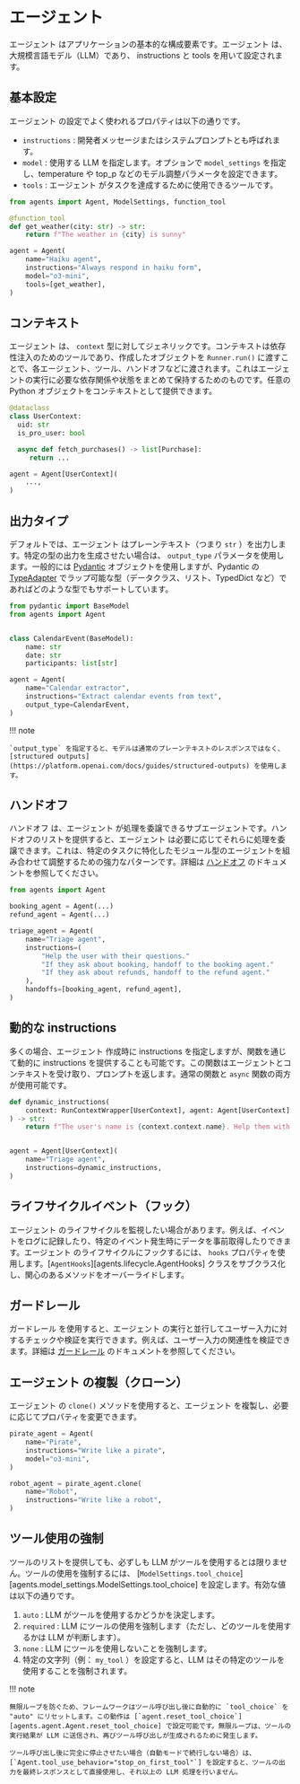 # エージェント

エージェント はアプリケーションの基本的な構成要素です。エージェント は、大規模言語モデル（LLM）であり、 instructions と tools を用いて設定されます。

## 基本設定

エージェント の設定でよく使われるプロパティは以下の通りです。

- `instructions` : 開発者メッセージまたはシステムプロンプトとも呼ばれます。
- `model` : 使用する LLM を指定します。オプションで `model_settings` を指定し、temperature や top_p などのモデル調整パラメータを設定できます。
- `tools` : エージェント がタスクを達成するために使用できるツールです。

```python
from agents import Agent, ModelSettings, function_tool

@function_tool
def get_weather(city: str) -> str:
    return f"The weather in {city} is sunny"

agent = Agent(
    name="Haiku agent",
    instructions="Always respond in haiku form",
    model="o3-mini",
    tools=[get_weather],
)
```

## コンテキスト

エージェント は、 `context` 型に対してジェネリックです。コンテキストは依存性注入のためのツールであり、作成したオブジェクトを `Runner.run()` に渡すことで、各エージェント、ツール、ハンドオフなどに渡されます。これはエージェントの実行に必要な依存関係や状態をまとめて保持するためのものです。任意の Python オブジェクトをコンテキストとして提供できます。

```python
@dataclass
class UserContext:
  uid: str
  is_pro_user: bool

  async def fetch_purchases() -> list[Purchase]:
     return ...

agent = Agent[UserContext](
    ...,
)
```

## 出力タイプ

デフォルトでは、エージェント はプレーンテキスト（つまり `str` ）を出力します。特定の型の出力を生成させたい場合は、 `output_type` パラメータを使用します。一般的には [Pydantic](https://docs.pydantic.dev/) オブジェクトを使用しますが、Pydantic の [TypeAdapter](https://docs.pydantic.dev/latest/api/type_adapter/) でラップ可能な型（データクラス、リスト、TypedDict など）であればどのような型でもサポートしています。

```python
from pydantic import BaseModel
from agents import Agent


class CalendarEvent(BaseModel):
    name: str
    date: str
    participants: list[str]

agent = Agent(
    name="Calendar extractor",
    instructions="Extract calendar events from text",
    output_type=CalendarEvent,
)
```

!!! note

    `output_type` を指定すると、モデルは通常のプレーンテキストのレスポンスではなく、 [structured outputs](https://platform.openai.com/docs/guides/structured-outputs) を使用します。

## ハンドオフ

ハンドオフ は、エージェント が処理を委譲できるサブエージェントです。ハンドオフのリストを提供すると、エージェント は必要に応じてそれらに処理を委譲できます。これは、特定のタスクに特化したモジュール型のエージェントを組み合わせて調整するための強力なパターンです。詳細は [ハンドオフ](handoffs.md) のドキュメントを参照してください。

```python
from agents import Agent

booking_agent = Agent(...)
refund_agent = Agent(...)

triage_agent = Agent(
    name="Triage agent",
    instructions=(
        "Help the user with their questions."
        "If they ask about booking, handoff to the booking agent."
        "If they ask about refunds, handoff to the refund agent."
    ),
    handoffs=[booking_agent, refund_agent],
)
```

## 動的な instructions

多くの場合、エージェント 作成時に instructions を指定しますが、関数を通じて動的に instructions を提供することも可能です。この関数はエージェントとコンテキストを受け取り、プロンプトを返します。通常の関数と `async` 関数の両方が使用可能です。

```python
def dynamic_instructions(
    context: RunContextWrapper[UserContext], agent: Agent[UserContext]
) -> str:
    return f"The user's name is {context.context.name}. Help them with their questions."


agent = Agent[UserContext](
    name="Triage agent",
    instructions=dynamic_instructions,
)
```

## ライフサイクルイベント（フック）

エージェント のライフサイクルを監視したい場合があります。例えば、イベントをログに記録したり、特定のイベント発生時にデータを事前取得したりできます。エージェント のライフサイクルにフックするには、 `hooks` プロパティを使用します。[`AgentHooks`][agents.lifecycle.AgentHooks] クラスをサブクラス化し、関心のあるメソッドをオーバーライドします。

## ガードレール

ガードレール を使用すると、エージェント の実行と並行してユーザー入力に対するチェックや検証を実行できます。例えば、ユーザー入力の関連性を検証できます。詳細は [ガードレール](guardrails.md) のドキュメントを参照してください。

## エージェント の複製（クローン）

エージェント の `clone()` メソッドを使用すると、エージェント を複製し、必要に応じてプロパティを変更できます。

```python
pirate_agent = Agent(
    name="Pirate",
    instructions="Write like a pirate",
    model="o3-mini",
)

robot_agent = pirate_agent.clone(
    name="Robot",
    instructions="Write like a robot",
)
```

## ツール使用の強制

ツールのリストを提供しても、必ずしも LLM がツールを使用するとは限りません。ツールの使用を強制するには、 [`ModelSettings.tool_choice`][agents.model_settings.ModelSettings.tool_choice] を設定します。有効な値は以下の通りです。

1. `auto` : LLM がツールを使用するかどうかを決定します。
2. `required` : LLM にツールの使用を強制します（ただし、どのツールを使用するかは LLM が判断します）。
3. `none` : LLM にツールを使用しないことを強制します。
4. 特定の文字列（例： `my_tool` ）を設定すると、LLM はその特定のツールを使用することを強制されます。

!!! note

    無限ループを防ぐため、フレームワークはツール呼び出し後に自動的に `tool_choice` を "auto" にリセットします。この動作は [`agent.reset_tool_choice`][agents.agent.Agent.reset_tool_choice] で設定可能です。無限ループは、ツールの実行結果が LLM に送信され、再びツール呼び出しが生成されるために発生します。

    ツール呼び出し後に完全に停止させたい場合（自動モードで続行しない場合）は、 [`Agent.tool_use_behavior="stop_on_first_tool"`] を設定すると、ツールの出力を最終レスポンスとして直接使用し、それ以上の LLM 処理を行いません。